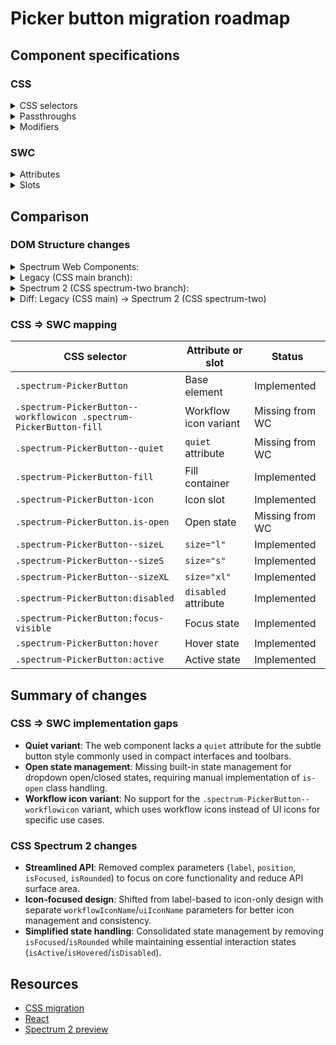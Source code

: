 # Picker button migration roadmap

## Component specifications

### CSS

<details>
<summary>CSS selectors</summary>

- `.spectrum-PickerButton`
- `.spectrum-PickerButton--quiet`
- `.spectrum-PickerButton--quiet:disabled`
- `.spectrum-PickerButton--quiet:not(:disabled):active`
- `.spectrum-PickerButton--quiet:not(:disabled):focus-visible`
- `.spectrum-PickerButton--quiet:not(:disabled):hover`
- `.spectrum-PickerButton--workflowicon .spectrum-PickerButton-fill`
- `.spectrum-PickerButton-fill`
- `.spectrum-PickerButton-icon`
- `.spectrum-PickerButton.is-open`
- `.spectrum-PickerButton.spectrum-PickerButton--quiet`
- `.spectrum-PickerButton.spectrum-PickerButton--quiet:disabled`
- `.spectrum-PickerButton.spectrum-PickerButton--sizeL`
- `.spectrum-PickerButton.spectrum-PickerButton--sizeS`
- `.spectrum-PickerButton.spectrum-PickerButton--sizeXL`
- `.spectrum-PickerButton:active`
- `.spectrum-PickerButton:disabled`
- `.spectrum-PickerButton:focus-visible`
- `.spectrum-PickerButton:hover`
- `.spectrum-PickerButton:not(:disabled):active`
- `.spectrum-PickerButton:not(:disabled):focus-visible`
- `.spectrum-PickerButton:not(:disabled):hover`

</details>

<details>
<summary>Passthroughs</summary>

None found for this component.

</details>

<details>
<summary>Modifiers</summary>

- `--mod-picker-button-background-animation-duration`
- `--mod-picker-button-background-color`
- `--mod-picker-button-background-color-disabled`
- `--mod-picker-button-background-color-down`
- `--mod-picker-button-background-color-down-disabled`
- `--mod-picker-button-background-color-down-quiet`
- `--mod-picker-button-background-color-hover`
- `--mod-picker-button-background-color-hover-disabled`
- `--mod-picker-button-background-color-hover-quiet`
- `--mod-picker-button-background-color-quiet`
- `--mod-picker-button-background-color-quiet-disabled`
- `--mod-picker-button-border-radius`
- `--mod-picker-button-fill-padding`
- `--mod-picker-button-height`
- `--mod-picker-button-icon-color`
- `--mod-picker-button-icon-color-disabled`
- `--mod-picker-button-icon-color-down`
- `--mod-picker-button-icon-color-down-disabled`
- `--mod-picker-button-icon-color-hover`
- `--mod-picker-button-icon-color-hover-disabled`
- `--mod-picker-button-padding`
- `--mod-picker-button-width`

</details>

### SWC

<details>
<summary>Attributes</summary>

- `invalid` (Boolean) - Whether the picker button is in an invalid state
- `position` (String) - Position of the button: 'left' or 'right'

</details>

<details>
<summary>Slots</summary>

- `label` - Text label for the picker button
- `icon` - Icon for the picker button

</details>

## Comparison

### DOM Structure changes

<details>
<summary>Spectrum Web Components:</summary>

```html
<div class="root uiicononly">
    <div class="spectrum-PickerButton-fill">
        <span class="spectrum-PickerButton-label is-placeholder" hidden>
            <slot name="label"></slot>
        </span>
        <slot name="icon">
            <sp-icon-chevron100
                class="spectrum-PickerButton-icon spectrum-Icon spectrum-UIIcon-ChevronDown100"
            ></sp-icon-chevron100>
        </slot>
    </div>
</div>
```

</details>

<details>
<summary>Legacy (CSS main branch):</summary>

```html
<button class="spectrum-PickerButton spectrum-PickerButton--sizeM">
    <div class="spectrum-PickerButton-fill">
        <span class="spectrum-PickerButton-label is-placeholder">
            Label text
        </span>
        <sp-icon-chevron100
            class="spectrum-PickerButton-icon"
        ></sp-icon-chevron100>
    </div>
</button>
```

</details>

<details>
<summary>Spectrum 2 (CSS spectrum-two branch):</summary>

```html
<button class="spectrum-PickerButton spectrum-PickerButton--sizeM">
    <div class="spectrum-PickerButton-fill">
        <sp-icon-chevron100
            class="spectrum-PickerButton-icon"
        ></sp-icon-chevron100>
    </div>
</button>
```

</details>

<details>
<summary>Diff: Legacy (CSS main) → Spectrum 2 (CSS spectrum-two)</summary>

### HTML Output Comparison

**Legacy (CSS main branch) - With Label:**

```html
<button
    class="spectrum-PickerButton spectrum-PickerButton--textuiicon spectrum-PickerButton--right spectrum-PickerButton--sizeM"
    aria-haspopup="listbox"
>
    <div class="spectrum-PickerButton-fill">
        <span class="spectrum-PickerButton-label is-placeholder">Select</span>
        <sp-icon-chevron100
            class="spectrum-PickerButton-icon"
        ></sp-icon-chevron100>
    </div>
</button>
```

**Legacy (CSS main branch) - Icon Only:**

```html
<button
    class="spectrum-PickerButton spectrum-PickerButton--uiicononly spectrum-PickerButton--right spectrum-PickerButton--sizeM"
    aria-haspopup="listbox"
>
    <div class="spectrum-PickerButton-fill">
        <sp-icon-chevron100
            class="spectrum-PickerButton-icon"
        ></sp-icon-chevron100>
    </div>
</button>
```

**Spectrum 2 (CSS spectrum-two branch):**

```html
<button
    class="spectrum-PickerButton spectrum-PickerButton--sizeM"
    aria-haspopup="listbox"
    type="button"
>
    <div class="spectrum-PickerButton-fill">
        <sp-icon-chevron100
            class="spectrum-PickerButton-icon spectrum-Icon spectrum-UIIcon-ChevronDown100"
        ></sp-icon-chevron100>
    </div>
</button>
```

### Key Changes in HTML Structure

1. **Label removal**: The `<span class="spectrum-PickerButton-label is-placeholder">` element is completely removed
2. **Class simplification**:
    - Removed: `--textuiicon`, `--uiicononly`, `--icononly`, `--right`/`--left` positioning classes
    - Added: `--workflowicon` for workflow icons only
3. **Button attributes**: Added explicit `type="button"` attribute
4. **Icon classes**: Enhanced with `spectrum-Icon spectrum-UIIcon-*` classes for better specificity
5. **State management**: Simplified from `is-focused` to `is-active`/`is-hover` pattern

</details>

### CSS => SWC mapping

| CSS selector                                                       | Attribute or slot     | Status          |
| ------------------------------------------------------------------ | --------------------- | --------------- |
| `.spectrum-PickerButton`                                           | Base element          | Implemented     |
| `.spectrum-PickerButton--workflowicon .spectrum-PickerButton-fill` | Workflow icon variant | Missing from WC |
| `.spectrum-PickerButton--quiet`                                    | `quiet` attribute     | Missing from WC |
| `.spectrum-PickerButton-fill`                                      | Fill container        | Implemented     |
| `.spectrum-PickerButton-icon`                                      | Icon slot             | Implemented     |
| `.spectrum-PickerButton.is-open`                                   | Open state            | Missing from WC |
| `.spectrum-PickerButton--sizeL`                                    | `size="l"`            | Implemented     |
| `.spectrum-PickerButton--sizeS`                                    | `size="s"`            | Implemented     |
| `.spectrum-PickerButton--sizeXL`                                   | `size="xl"`           | Implemented     |
| `.spectrum-PickerButton:disabled`                                  | `disabled` attribute  | Implemented     |
| `.spectrum-PickerButton:focus-visible`                             | Focus state           | Implemented     |
| `.spectrum-PickerButton:hover`                                     | Hover state           | Implemented     |
| `.spectrum-PickerButton:active`                                    | Active state          | Implemented     |

## Summary of changes

### CSS => SWC implementation gaps

- **Quiet variant**: The web component lacks a `quiet` attribute for the subtle button style commonly used in compact interfaces and toolbars.
- **Open state management**: Missing built-in state management for dropdown open/closed states, requiring manual implementation of `is-open` class handling.
- **Workflow icon variant**: No support for the `.spectrum-PickerButton--workflowicon` variant, which uses workflow icons instead of UI icons for specific use cases.

### CSS Spectrum 2 changes

- **Streamlined API**: Removed complex parameters (`label`, `position`, `isFocused`, `isRounded`) to focus on core functionality and reduce API surface area.
- **Icon-focused design**: Shifted from label-based to icon-only design with separate `workflowIconName`/`uiIconName` parameters for better icon management and consistency.
- **Simplified state handling**: Consolidated state management by removing `isFocused`/`isRounded` while maintaining essential interaction states (`isActive`/`isHovered`/`isDisabled`).

## Resources

- [CSS migration](https://github.com/adobe/spectrum-css/pull/4114)
- [React](https://react-spectrum.adobe.com/s2/index.html?path=/docs/picker--docs)
- [Spectrum 2 preview](https://spectrumcss.z13.web.core.windows.net/pr-2352/index.html?path=/docs/components-picker-button--docs)

